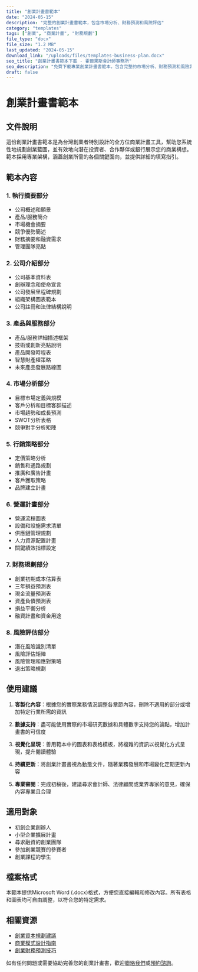 ```yaml
---
title: "創業計畫書範本"
date: "2024-05-15"
description: "完整的創業計畫書範本，包含市場分析、財務預測和風險評估"
category: "templates"
tags: ["創業", "商業計畫", "財務規劃"]
file_type: "docx"
file_size: "1.2 MB"
last_updated: "2024-05-15"
download_link: "/uploads/files/templates-business-plan.docx"
seo_title: "創業計畫書範本下載 - 霍爾果斯會計師事務所"
seo_description: "免費下載專業創業計畫書範本，包含完整的市場分析、財務預測和風險評估章節，幫助創業者規劃成功的創業藍圖。立即下載 https://horgoscpa.com/downloads/templates/business-plan/"
draft: false
---
```


# 創業計畫書範本

## 文件說明

這份創業計畫書範本是為台灣創業者特別設計的全方位商業計畫工具，幫助您系統性地規劃創業藍圖，並有效地向潛在投資者、合作夥伴或銀行展示您的商業構想。範本採用專業架構，涵蓋創業所需的各個關鍵面向，並提供詳細的填寫指引。

## 範本內容

### 1. 執行摘要部分

- 公司概述和願景
- 產品/服務簡介
- 市場機會摘要
- 競爭優勢簡述
- 財務摘要和融資需求
- 管理團隊亮點

### 2. 公司介紹部分

- 公司基本資料表
- 創辦理念和使命宣言
- 公司發展里程碑規劃
- 組織架構圖表範本
- 公司註冊和法律結構說明

### 3. 產品與服務部分

- 產品/服務詳細描述框架
- 技術或創新亮點說明
- 產品開發時程表
- 智慧財產權策略
- 未來產品發展路線圖

### 4. 市場分析部分

- 目標市場定義與規模
- 客戶分析和目標客群描述
- 市場趨勢和成長預測
- SWOT分析表格
- 競爭對手分析矩陣

### 5. 行銷策略部分

- 定價策略分析
- 銷售和通路規劃
- 推廣和廣告計畫
- 客戶獲取策略
- 品牌建立計畫

### 6. 營運計畫部分

- 營運流程圖表
- 設備和設施需求清單
- 供應鏈管理規劃
- 人力資源配置計畫
- 關鍵績效指標設定

### 7. 財務規劃部分

- 創業初期成本估算表
- 三年損益預測表
- 現金流量預測表
- 資產負債預測表
- 損益平衡分析
- 融資計畫和資金用途

### 8. 風險評估部分

- 潛在風險識別清單
- 風險評估矩陣
- 風險管理和應對策略
- 退出策略規劃

## 使用建議

1. **客製化內容**：根據您的實際業務情況調整各章節內容，刪除不適用的部分或增加特定行業所需的資訊

2. **數據支持**：盡可能使用實際的市場研究數據和具體數字支持您的論點，增加計畫書的可信度

3. **視覺化呈現**：善用範本中的圖表和表格模板，將複雜的資訊以視覺化方式呈現，提升閱讀體驗

4. **持續更新**：將創業計畫書視為動態文件，隨著業務發展和市場變化定期更新內容

5. **專業審閱**：完成初稿後，建議尋求會計師、法律顧問或業界專家的意見，確保內容專業且合理

## 適用對象

- 初創企業創辦人
- 小型企業擴展計畫
- 尋求融資的創業團隊
- 參加創業競賽的參賽者
- 創業課程的學生

## 檔案格式

本範本提供Microsoft Word (.docx)格式，方便您直接編輯和修改內容。所有表格和圖表均可自由調整，以符合您的特定需求。

## 相關資源

- [創業資本規劃建議](/articles/startup-guide/capital-planning/)
- [商業模式設計指南](/articles/startup-guide/business-model/)
- [創業財務預測技巧](/articles/startup-guide/financial-forecasting/)

如有任何問題或需要協助完善您的創業計畫書，歡迎[聯絡我們](/contact/)或[預約諮詢](/appointment/)。